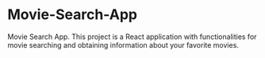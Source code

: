 # Movie-Search-App
Movie Search App. 
This project is a React application with functionalities for movie searching
and obtaining information about your favorite movies.
